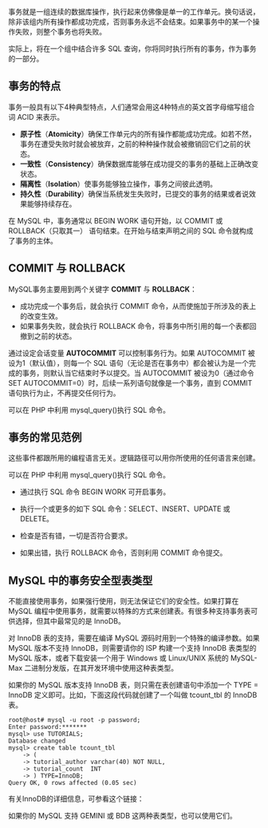 事务就是一组连续的数据库操作，执行起来仿佛像是单一的工作单元。换句话说，除非该组内所有操作都成功完成，否则事务永远不会结束。如果事务中的某一个操作失败，则整个事务也将失败。    

实际上，将在一个组中结合许多 SQL 查询，你将同时执行所有的事务，作为事务的一部分。    

## 事务的特点  

事务一般具有以下4种典型特点，人们通常会用这4种特点的英文首字母缩写组合词 ACID 来表示。  

- **原子性**（**Atomicity**）确保工作单元内的所有操作都能成功完成。如若不然，事务在遭受失败时就会被放弃，之前的种种操作就会被撤销回它们之前的状态。  
- **一致性**（**Consistency**）确保数据库能够在成功提交的事务的基础上正确改变状态。  
- **隔离性**（**Isolation**）使事务能够独立操作，事务之间彼此透明。  
- **持久性**（**Durability**）确保当系统发生失败时，已提交的事务的结果或者说效果能够持续存在。    

在 MySQL 中，事务通常以 BEGIN WORK 语句开始，以 COMMIT 或 ROLLBACK（只取其一） 语句结束。在开始与结束声明之间的 SQL 命令就构成了事务的主体。   


## COMMIT 与 ROLLBACK 

MySQL事务主要用到两个关键字 **COMMIT** 与 **ROLLBACK**：    

- 成功完成一个事务后，就会执行 COMMIT 命令，从而使施加于所涉及的表上的改变生效。 
- 如果事务失败，就会执行 ROLLBACK 命令，将事务中所引用的每一个表都回撤到之前的状态。



通过设定会话变量 **AUTOCOMMIT** 可以控制事务行为。如果 AUTOCOMMIT 被设为1（默认值），则每一个 SQL 语句（无论是否在事务中）都会被认为是一个完成的事务，则默认当它结束时予以提交。当 AUTOCOMMIT 被设为0（通过命令 SET AUTOCOMMIT=0）时，后续一系列语句就像是一个事务，直到 COMMIT 语句执行为止，不再提交任何行为。


可以在 PHP 中利用 mysql_query()执行 SQL 命令。


## 事务的常见范例  


这些事件都跟所用的编程语言无关。逻辑路径可以用你所使用的任何语言来创建。  

可以在 PHP 中利用 mysql_query()执行 SQL 命令。

- 通过执行 SQL 命令 BEGIN WORK 可开启事务。

- 执行一个或更多的如下 SQL 命令：SELECT、INSERT、UPDATE 或 DELETE。

- 检查是否有错，一切是否符合要求。

- 如果出错，执行 ROLLBACK 命令，否则利用 COMMIT 命令提交。

## MySQL 中的事务安全型表类型  



不能直接使用事务，如果强行使用，则无法保证它们的安全性。如果打算在 MySQL 编程中使用事务，就需要以特殊的方式来创建表。有很多种支持事务表可供选择，但其中最常见的是 InnoDB。

对 InnoDB 表的支持，需要在编译 MySQL 源码时用到一个特殊的编译参数。如果 MySQL 版本不支持 InnoDB，则需要请你的 ISP 构建一个支持 InnoDB 表类型的 MySQL 版本，或者下载安装一个用于 Windows 或 Linux/UNIX 系统的 MySQL-Max 二进制分发版，在其开发环境中使用这种表类型。

如果你的 MySQL 版本支持 InnoDB 表，则只需在表创建语句中添加一个 TYPE = InnoDB 定义即可。比如，下面这段代码就创建了一个叫做 tcount_tbl 的 InnoDB 表。




```
root@host# mysql -u root -p password;
Enter password:*******
mysql> use TUTORIALS;
Database changed
mysql> create table tcount_tbl
    -> (
    -> tutorial_author varchar(40) NOT NULL,
    -> tutorial_count  INT
    -> ) TYPE=InnoDB;
Query OK, 0 rows affected (0.05 sec)
```

有关InnoDB的详细信息，可参看这个链接：   

如果你的 MySQL 支持 GEMINI 或 BDB 这两种表类型，也可以使用它们。